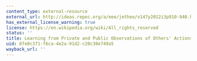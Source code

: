 ```yaml
---
content_type: external-resource
external_url: http://ideas.repec.org/a/eee/jetheo/v147y2012i3p910-940.html
has_external_license_warning: true
license: https://en.wikipedia.org/wiki/All_rights_reserved
status: ''
title: Learning from Private and Public Observations of Others' Actions
uid: 8fe0c371-f6ca-4e2a-91d2-c20c38e749a5
wayback_url: ''
---
```

